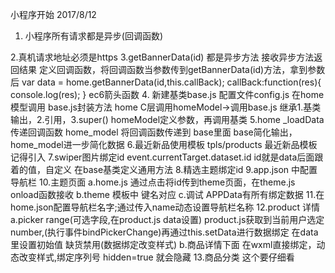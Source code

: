 小程序开始  2017/8/12
1. 小程序所有请求都是异步(回调函数)

2.真机请求地址必须是https
3.getBannerData(id) 都是异步方法
  接收异步方法返回结果
  定义回调函数，将回调函数当参数传到getBannerData(id)方法，拿到参数后
  var data = home.getBannerData(id,this.callBack);
  callBack:function(res){
    console.log(res);
  }
  ec6箭头函数
4. 新建基类base.js
   配置文件config.js
   在home模型调用 base.js封装方法
   home C层调用homeModel->调用base.js
   继承1.基类输出，2.引用，3.super()
   homeModel定义参数，再调用基类
5.home  _loadData  传递回调函数
  home_model 将回调函数传递到 base里面
  base简化输出，home_model进一步简化数据
6.最近新品使用模板
  tpls/products 最近新品模板  记得引入
7.swiper图片绑定id
  event.currentTarget.dataset.id  id就是data后面跟着的值，自定义
  在base基类定义通用方法
8.精选主题绑定id
9.app.json 中配置导航栏
10.主题页面
  a.home.js 通过点击将id传到theme页面，在theme.js onload函数接收
  b.theme 模板中 键名对应 <block wx:for="{{productsData}}">
  c.调试 APPData有所有绑定数据
11.在home.json配置导航栏名字;通过传入name动态设置导航栏名称
12.product 详情
  a.picker range(可选字段,在product.js data设置)
    product.js获取到当前用户选定number,(执行事件bindPickerChange)再通过this.setData进行数据绑定
    在data里设置初始值
    缺货禁用(数据绑定改变样式)
  b.商品详情下面 在wxml直接绑定，动态改变样式,绑定序列号
    hidden=true 就会隐藏
13.商品分类
    这个要仔细看